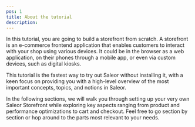 ```yaml
---
pos: 1
title: About the tutorial 
description: 
---
```


In this tutorial, you are going to build a storefront from scratch. A storefront is an e-commerce frontend application that enables customers to interact with your shop using various devices. It could be in the browser as a web application, on their phones through a mobile app, or even via custom devices, such as digital kiosks.

This tutorial is the fastest way to try out Saleor without installing it, with a keen focus on providing you with a high-level overview of the most important concepts, topics, and notions in Saleor.

In the following sections, we will walk you through setting up your very own Saleor Storefront while exploring key aspects ranging from product and performance optimizations to cart and checkout. Feel free to go section by section or hop around to the parts most relevant to your needs.
